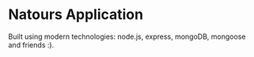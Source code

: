 # Natours Application

Built using modern technologies:
node.js, express, mongoDB, mongoose and friends :).
